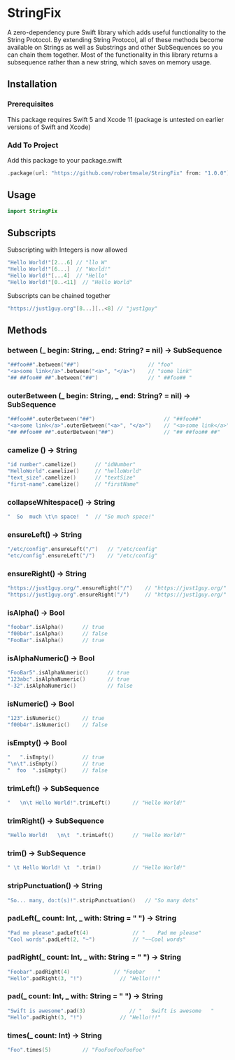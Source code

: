 # StringFix

A zero-dependency pure Swift library which adds useful functionality to the String Protocol. By extending String Protocol, all of these methods become available on Strings as well as Substrings and other SubSequences so you can chain them together. Most of the functionality in this library returns a subsequence rather than a new string, which saves on memory usage.

## Installation
### Prerequisites
This package requires Swift 5 and Xcode 11 (package is untested on earlier versions of Swift and Xcode)

### Add To Project
Add this package to your package.swift
```swift
.package(url: "https://github.com/robertmsale/StringFix" from: "1.0.0")
```

## Usage
```swift
import StringFix
```

## Subscripts
Subscripting with Integers is now allowed
```swift
"Hello World!"[2...6] // "llo W"
"Hello World!"[6...]  // "World!"
"Hello World!"[...4]  // "Hello"
"Hello World!"[0..<11]  // "Hello World"
```
Subscripts can be chained together 
```swift
"https://just1guy.org"[8...][..<8] // "just1guy"
```

## Methods
### between (_ begin: String, _ end: String? = nil) -> SubSequence
```swift
"##foo##".between("##")                      // "foo"
"<a>some link</a>".between("<a>", "</a>")    // "some link"
"## ##foo## ##".between("##")                // " ##foo## "
```
### outerBetween (_ begin: String, _ end: String? = nil) -> SubSequence
```swift
"##foo##".outerBetween("##")                      // "##foo##"
"<a>some link</a>".outerBetween("<a>", "</a>")    // "<a>some link</a>"
"## ##foo## ##".outerBetween("##")                // "## ##foo## ##"
```
### camelize () -> String
```swift
"id number".camelize()      // "idNumber"
"HelloWorld".camelize()     // "helloWorld"
"text_size".camelize()      // "textSize"
"first-name".camelize()     // "firstName"
```
### collapseWhitespace() -> String
```swift
"  So  much \t\n space!  "  // "So much space!"
```
### ensureLeft() -> String
```swift
"/etc/config".ensureLeft("/")   // "/etc/config"
"etc/config".ensureLeft("/")    // "/etc/config"
```
### ensureRight() -> String
```swift
"https://just1guy.org/".ensureRight("/")    // "https://just1guy.org/"
"https://just1guy.org".ensureRight("/")     // "https://just1guy.org/"
```
### isAlpha() -> Bool
```swift
"foobar".isAlpha()      // true
"f00b4r".isAlpha()      // false
"FooBar".isAlpha()      // true
```
### isAlphaNumeric() -> Bool
```swift
"FooBar5".isAlphaNumeric()      // true
"123abc".isAlphaNumeric()       // true
"-32".isAlphaNumeric()          // false
```
### isNumeric() -> Bool
```swift
"123".isNumeric()       // true
"f00b4r".isNumeric()    // false
```
### isEmpty() -> Bool
```swift
"   ".isEmpty()         // true
"\n\t".isEmpty()        // true
"  foo  ".isEmpty()     // false
```
### trimLeft() -> SubSequence
```swift
"   \n\t Hello World!".trimLeft()       // "Hello World!"
```
### trimRight() -> SubSequence
```swift
"Hello World!   \n\t  ".trimLeft()      // "Hello World!"
```
### trim() -> SubSequence
```swift
" \t Hello World! \t  ".trim()          // "Hello World!"
```
### stripPunctuation() -> String
```swift
"So... many, do:t(s)!".stripPunctuation()   // "So many dots"
````

### padLeft(_ count: Int, _ with: String = " ") -> String
```swift
"Pad me please".padLeft(4)              // "    Pad me please"
"Cool words".padLeft(2, "~")            // "~~Cool words"
```

### padRight(_ count: Int, _ with: String = " ") -> String
```swift
"Foobar".padRight(4)              // "Foobar    "
"Hello".padRight(3, "!")            // "Hello!!!"
```

### pad(_ count: Int, _ with: String = " ") -> String
```swift
"Swift is awesome".pad(3)              // "   Swift is awesome   "
"Hello".padRight(3, "!")            // "Hello!!!"
```
### times(_ count: Int) -> String
```swift
"Foo".times(5)          // "FooFooFooFooFoo"
```
